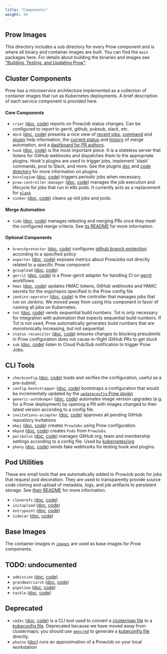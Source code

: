 ```yaml
---
title: "Components"
weight: 30
---
```


## Prow Images

This directory includes a sub directory for every Prow component and is where all binary and container images are built. You can find the `main` packages here. For details about building the binaries and images see ["Building, Testing, and Updating Prow"](/docs/build-test-update/).

## Cluster Components

Prow has a microservice architecture implemented as a collection of container images that run as Kubernetes deployments. A brief description of each service component is provided here.

#### Core Components

* `crier` ([doc](/docs/components/core/crier/), [code](https://github.com/kubernetes-sigs/prow/tree/main/prow/cmd/crier)) reports on ProwJob status changes. Can be configured to report to gerrit, github, pubsub, slack, etc.
* `deck` ([doc](/docs/components/core/deck/), [code](https://github.com/kubernetes-sigs/prow/tree/main/prow/cmd/deck)) presents a nice view of [recent jobs](https://prow.k8s.io/), [command](https://prow.k8s.io/command-help) and [plugin](https://prow.k8s.io/plugins) help information, the [current status](https://prow.k8s.io/tide) and [history](https://prow.k8s.io/tide-history) of merge automation, and a [dashboard for PR authors](https://prow.k8s.io/pr).
* `hook` ([doc](/docs/components/core/hook/), [code](https://github.com/kubernetes-sigs/prow/tree/main/prow/cmd/hook)) is the most important piece. It is a stateless server that listens for GitHub webhooks and dispatches them to the appropriate plugins. Hook's plugins are used to trigger jobs, implement 'slash' commands, post to Slack, and more. See the plugins [doc](/docs/components/plugins/) and [code directory](https://github.com/kubernetes-sigs/prow/tree/main/prow/plugins) for more information on plugins.
* `horologium` ([doc](/docs/components/core/horologium/), [code](https://github.com/kubernetes-sigs/prow/tree/main/prow/cmd/horologium)) triggers periodic jobs when necessary.
* `prow-controller-manager` ([doc](/docs/components/core/prow-controller-manager/), [code](https://github.com/kubernetes-sigs/prow/tree/main/prow/cmd/prow-controller-manager)) manages the job execution and lifecycle for jobs that run in k8s pods. It currently acts as a replacement for [`plank`](/docs/components/deprecated/plank/)
* `sinker` ([doc](/docs/components/core/sinker/), [code](https://github.com/kubernetes-sigs/prow/tree/main/prow/cmd/sinker)) cleans up old jobs and pods.

#### Merge Automation

* `tide` ([doc](/docs/components/core/tide/), [code](https://github.com/kubernetes-sigs/prow/tree/main/prow/cmd/tide)) manages retesting and merging PRs once they meet the configured merge criteria. See [its README](/docs/components/core/tide/) for more information.

#### Optional Components

* `branchprotector` ([doc](/docs/components/optional/branchprotector/), [code](https://github.com/kubernetes-sigs/prow/tree/main/prow/cmd/branchprotector)) configures [github branch protection](https://help.github.com/articles/about-protected-branches/) according to a specified policy
* `exporter` ([doc](/docs/components/optional/exporter/), [code](https://github.com/kubernetes-sigs/prow/tree/main/prow/cmd/exporter)) exposes metrics about ProwJobs not directly related to a specific Prow component
* `gcsupload` ([doc](/docs/components/optional/gcsupload/), [code](https://github.com/kubernetes-sigs/prow/tree/main/prow/cmd/gcsupload))
* `gerrit` ([doc](/docs/components/optional/gerrit/), [code](https://github.com/kubernetes-sigs/prow/tree/main/prow/cmd/gerrit)) is a Prow-gerrit adapter for handling CI on [gerrit](https://www.gerritcodereview.com/) workflows
* `hmac` ([doc](/docs/components/optional/hmac/), [code](https://github.com/kubernetes-sigs/prow/tree/main/prow/cmd/hmac)) updates HMAC tokens, GitHub webhooks and HMAC secrets for the orgs/repos specified in the Prow config file
* `jenkins-operator` ([doc](/docs/components/optional/jenkins-operator/), [code](https://github.com/kubernetes-sigs/prow/tree/main/prow/cmd/jenkins-operator)) is the controller that manages jobs that run on Jenkins. We moved away from using this component in favor of running all jobs on Kubernetes.
* `tot` ([doc](/docs/components/optional/tot/), [code](https://github.com/kubernetes-sigs/prow/tree/main/prow/cmd/tot)) vends sequential build numbers. Tot is only necessary for integration with automation that expects sequential build numbers. If Tot is not used, Prow automatically generates build numbers that are monotonically increasing, but not sequential.
* `status-reconciler` ([doc](/docs/components/optional/status-reconciler/), [code](https://github.com/kubernetes-sigs/prow/tree/main/prow/cmd/status-reconciler)) ensures changes to blocking presubmits in Prow configuration does not cause in-flight GitHub PRs to get stuck
* `sub` ([doc](/docs/components/optional/sub/), [code](https://github.com/kubernetes-sigs/prow/tree/main/prow/cmd/sub)) listen to Cloud Pub/Sub notification to trigger Prow Jobs.

## CLI Tools

* `checkconfig` ([doc](/docs/components/cli-tools/checkconfig/), [code](https://github.com/kubernetes-sigs/prow/tree/main/prow/cmd/checkconfig)) loads and verifies the configuration, useful as a pre-submit.
* `config-bootstrapper` ([doc](/docs/components/cli-tools/config-bootstrapper/), [code](https://github.com/kubernetes-sigs/prow/tree/main/prow/cmd/config-bootstrapper)) bootstraps a configuration that would be incrementally updated by the [`updateconfig` Prow plugin](/docs/components/plugins/updateconfig/)
* `generic-autobumper` ([doc](/docs/components/cli-tools/generic-autobumper/), [code](https://github.com/kubernetes-sigs/prow/tree/main/prow/cmd/generic-autobumper)) automates image version upgrades (e.g. for a Prow deployment) by opening a PR with images changed to their latest version according to a config file.
* `invitations-accepter` ([doc](/docs/components/cli-tools/invitations-accepter/), [code](https://github.com/kubernetes-sigs/prow/tree/main/prow/cmd/invitations-accepter)) approves all pending GitHub repository invitations
* `mkpj` ([doc](/docs/components/cli-tools/mkpj/), [code](https://github.com/kubernetes-sigs/prow/tree/main/prow/cmd/mkpj)) creates `ProwJobs` using Prow configuration.
* `mkpod` ([doc](/docs/components/cli-tools/mkpod/), [code](https://github.com/kubernetes-sigs/prow/tree/main/prow/cmd/mkpod)) creates `Pods` from `ProwJobs`.
* `peribolos` ([doc](/docs/components/cli-tools/peribolos/), [code](https://github.com/kubernetes-sigs/prow/tree/main/prow/cmd/peribolos)) manages GitHub org, team and membership settings according to a config file. Used by [kubernetes/org](https://github.com/kubernetes/org)
* `phony` ([doc](/docs/components/cli-tools/phony/), [code](https://github.com/kubernetes-sigs/prow/tree/main/prow/cmd/phony)) sends fake webhooks for testing hook and plugins.

## Pod Utilities

These are small tools that are automatically added to ProwJob pods for jobs that request pod decoration. They are used to transparently provide source code cloning and upload of metadata, logs, and job artifacts to persistent storage. See [their README](/docs/components/pod-utilities/) for more information.

* `clonerefs` ([doc](/docs/components/pod-utilities/clonerefs/), [code](https://github.com/kubernetes-sigs/prow/tree/main/prow/cmd/clonerefs))
* `initupload` ([doc](/docs/components/pod-utilities/initupload/), [code](https://github.com/kubernetes-sigs/prow/tree/main/prow/cmd/initupload))
* `entrypoint` ([doc](/docs/components/pod-utilities/entrypoint/), [code](https://github.com/kubernetes-sigs/prow/tree/main/prow/cmd/entrypoint))
* `sidecar` ([doc](/docs/components/pod-utilities/sidecar/), [code](https://github.com/kubernetes-sigs/prow/tree/main/prow/cmd/sidecar))

## Base Images

The container images in [`images`](https://github.com/kubernetes/test-infra/tree/master/images) are used as base images for Prow components.

## TODO: undocumented

* `admission` ([doc](/docs/components/undocumented/admission/), [code](https://github.com/kubernetes-sigs/prow/tree/main/prow/cmd/admission))
* `grandmatriarch` ([doc](/docs/components/undocumented/grandmatriarch/), [code](https://github.com/kubernetes-sigs/prow/tree/main/prow/cmd/grandmatriarch))
* `pipeline` ([doc](/docs/components/undocumented/pipeline/), [code](https://github.com/kubernetes-sigs/prow/tree/main/prow/cmd/pipeline))
* `tackle` ([doc](/docs/components/undocumented/tackle/), [code](https://github.com/kubernetes-sigs/prow/tree/main/prow/cmd/tackle))

## Deprecated

* `cm2kc` ([doc](/docs/components/deprecated/cm2kc/), [code](https://github.com/kubernetes-sigs/prow/tree/main/prow/cmd/cm2kc)) is a CLI tool used to convert a [clustermap file](/docs/getting-started-deploy/#run-test-pods-in-different-clusters) to a [kubeconfig file](https://kubernetes.io/docs/tasks/access-application-cluster/configure-access-multiple-clusters/). Deprecated because we have moved away from clustermaps; you should use [`gencred`](https://github.com/kubernetes/test-infra/tree/master/gencred) to generate a [kubeconfig file](https://kubernetes.io/docs/tasks/access-application-cluster/configure-access-multiple-clusters/) directly.
* `phaino` ([doc](/docs/components/deprecated/phaino/)) runs an approximation of a ProwJob on your local workstation
